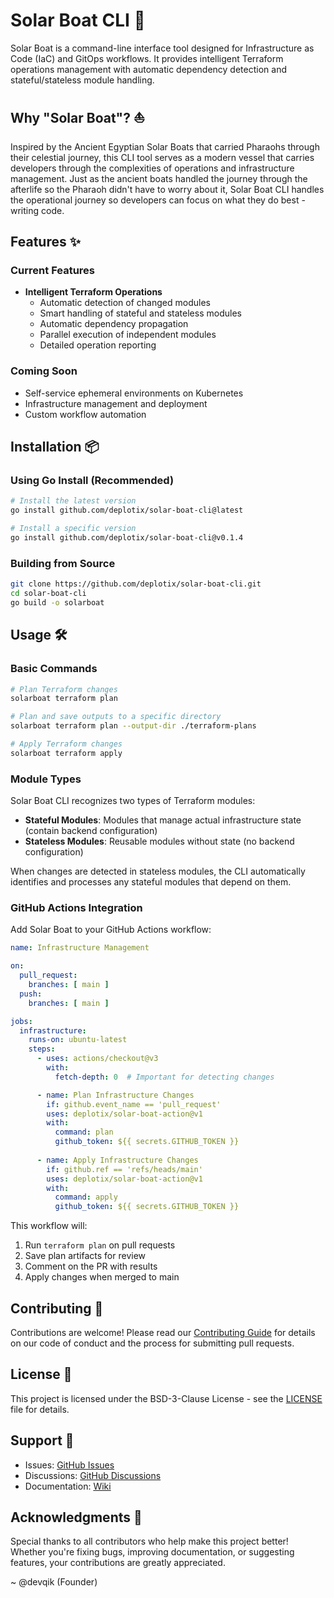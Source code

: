 # Solar Boat CLI 🚀

Solar Boat is a command-line interface tool designed for Infrastructure as Code (IaC) and GitOps workflows. It provides intelligent Terraform operations management with automatic dependency detection and stateful/stateless module handling.

## Why "Solar Boat"? ⛵

Inspired by the Ancient Egyptian Solar Boats that carried Pharaohs through their celestial journey, this CLI tool serves as a modern vessel that carries developers through the complexities of operations and infrastructure management. Just as the ancient boats handled the journey through the afterlife so the Pharaoh didn't have to worry about it, Solar Boat CLI handles the operational journey so developers can focus on what they do best - writing code.

## Features ✨

### Current Features
- **Intelligent Terraform Operations**
  - Automatic detection of changed modules
  - Smart handling of stateful and stateless modules
  - Automatic dependency propagation
  - Parallel execution of independent modules
  - Detailed operation reporting

### Coming Soon
- Self-service ephemeral environments on Kubernetes
- Infrastructure management and deployment
- Custom workflow automation

## Installation 📦

### Using Go Install (Recommended)

```bash
# Install the latest version
go install github.com/deplotix/solar-boat-cli@latest

# Install a specific version
go install github.com/deplotix/solar-boat-cli@v0.1.4
```

### Building from Source

```bash
git clone https://github.com/deplotix/solar-boat-cli.git
cd solar-boat-cli
go build -o solarboat
```

## Usage 🛠️

### Basic Commands

```bash
# Plan Terraform changes
solarboat terraform plan

# Plan and save outputs to a specific directory
solarboat terraform plan --output-dir ./terraform-plans

# Apply Terraform changes
solarboat terraform apply
```

### Module Types

Solar Boat CLI recognizes two types of Terraform modules:

- **Stateful Modules**: Modules that manage actual infrastructure state (contain backend configuration)
- **Stateless Modules**: Reusable modules without state (no backend configuration)

When changes are detected in stateless modules, the CLI automatically identifies and processes any stateful modules that depend on them.

### GitHub Actions Integration

Add Solar Boat to your GitHub Actions workflow:

```yaml
name: Infrastructure Management

on:
  pull_request:
    branches: [ main ]
  push:
    branches: [ main ]

jobs:
  infrastructure:
    runs-on: ubuntu-latest
    steps:
      - uses: actions/checkout@v3
        with:
          fetch-depth: 0  # Important for detecting changes

      - name: Plan Infrastructure Changes
        if: github.event_name == 'pull_request'
        uses: deplotix/solar-boat-action@v1
        with:
          command: plan
          github_token: ${{ secrets.GITHUB_TOKEN }}
          
      - name: Apply Infrastructure Changes
        if: github.ref == 'refs/heads/main'
        uses: deplotix/solar-boat-action@v1
        with:
          command: apply
          github_token: ${{ secrets.GITHUB_TOKEN }}
```

This workflow will:
1. Run `terraform plan` on pull requests
2. Save plan artifacts for review
3. Comment on the PR with results
4. Apply changes when merged to main

## Contributing 🤝

Contributions are welcome! Please read our [Contributing Guide](CONTRIBUTING.md) for details on our code of conduct and the process for submitting pull requests.

## License 📄

This project is licensed under the BSD-3-Clause License - see the [LICENSE](LICENSE) file for details.

## Support 💬

- Issues: [GitHub Issues](https://github.com/deplotix/solar-boat-cli/issues)
- Discussions: [GitHub Discussions](https://github.com/deplotix/solar-boat-cli/discussions)
- Documentation: [Wiki](https://github.com/deplotix/solar-boat-cli/wiki)

## Acknowledgments 🙏

Special thanks to all contributors who help make this project better! Whether you're fixing bugs, improving documentation, or suggesting features, your contributions are greatly appreciated.

~ @devqik (Founder)
